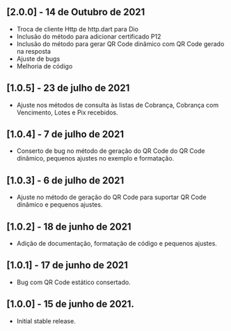 ## [2.0.0] - 14 de Outubro de 2021

* Troca de cliente Http de http.dart para Dio
* Inclusão do método para adicionar certificado P12
* Inclusão do método para gerar QR Code dinâmico com QR Code gerado na resposta
* Ajuste de bugs
* Melhoria de código

## [1.0.5] - 23 de julho de 2021

* Ajuste nos métodos de consulta às listas de Cobrança, Cobrança com Vencimento, Lotes e Pix recebidos.

## [1.0.4] - 7 de julho de 2021

* Conserto de bug no método de geração do QR Code do QR Code dinâmico, pequenos ajustes no exemplo e formatação.

## [1.0.3] - 6 de julho de 2021

* Ajuste no método de geração do QR Code para suportar QR Code dinâmico e pequenos ajustes.

## [1.0.2] - 18 de junho de 2021

* Adição de documentação, formatação de código e pequenos ajustes.

## [1.0.1] - 17 de junho de 2021

* Bug com QR Code estático consertado.

## [1.0.0] - 15 de junho de 2021.

* Initial stable release.